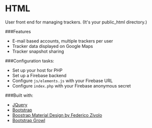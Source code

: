 # HTML

User front end for managing trackers. (It's your public_html directory.)

###Features
- E-mail based accounts, multiple trackers per user
- Tracker data displayed on Google Maps
- Tracker snapshot sharing

###Configuration tasks:
- Set up your host for PHP
- Set up a Firebase backend
- Configure <code>js/elements.js</code> with your Firebase URL
- Configure <code>index.php</code> with your Firebase anonymous secret

###Built with:
- [JQuery](https://jquery.com/)
- [Bootstrap](http://getbootstrap.com/)
- [Boostrap Material Design by Federico Zivolo](http://fezvrasta.github.io/bootstrap-material-design/)
- [Bootstrap Growl](https://github.com/ifightcrime/bootstrap-growl)